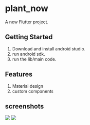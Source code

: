 # plant_now

A new Flutter project.

## Getting Started

1. Download and install android studio.
2. run android sdk.
3. run the lib/main code.

## Features

1. Material design
2. custom components

## screenshots

![](Screenshot/filename%20Screenshot_1.png)
![](Screenshot/filename%20Screenshot_2.png)

